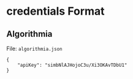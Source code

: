 # credentials Format

## Algorithmia

File: `algorithmia.json`

```
{
    "apiKey": "simbNlAJHojoC3u/Xi3OKAvTDbU1"
}
```

